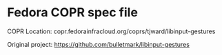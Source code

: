 # Fedora COPR spec file

COPR Location:  copr.fedorainfracloud.org/coprs/tjward/libinput-gestures

Original project:  https://github.com/bulletmark/libinput-gestures
